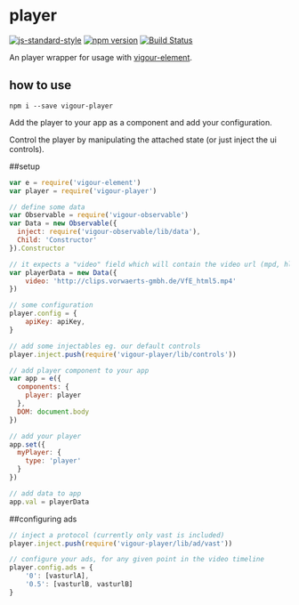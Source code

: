# player

[![js-standard-style](https://img.shields.io/badge/code%20style-standard-brightgreen.svg)](http://standardjs.com/)
[![npm version](https://badge.fury.io/js/vigour-player.svg)](https://badge.fury.io/js/vigour-player)
[![Build Status](https://travis-ci.org/vigour-io/player.svg?branch=master)](https://travis-ci.org/vigour-io/player)

An player wrapper for usage with [vigour-element](https://github.com/vigour-io/element).

## how to use
`npm i --save vigour-player`

Add the player to your app as a component and add your configuration.

Control the player by manipulating the attached state (or just inject the ui controls).

##setup

```js
var e = require('vigour-element')
var player = require('vigour-player')

// define some data
var Observable = require('vigour-observable')
var Data = new Observable({
  inject: require('vigour-observable/lib/data'),
  Child: 'Constructor'
}).Constructor

// it expects a "video" field which will contain the video url (mpd, hls or mp4. Use .{type} for generic url.
var playerData = new Data({
	video: 'http://clips.vorwaerts-gmbh.de/VfE_html5.mp4'
})

// some configuration
player.config = {
	apiKey: apiKey,
}

// add some injectables eg. our default controls
player.inject.push(require('vigour-player/lib/controls'))

// add player component to your app
var app = e({
  components: {
    player: player
  },
  DOM: document.body
})

// add your player
app.set({
  myPlayer: {
    type: 'player'
  }
})

// add data to app
app.val = playerData
```

##configuring ads
```js
// inject a protocol (currently only vast is included)
player.inject.push(require('vigour-player/lib/ad/vast'))

// configure your ads, for any given point in the video timeline
player.config.ads = {
	'0': [vasturlA],
	'0.5': [vasturlB, vasturlB]
}
```
